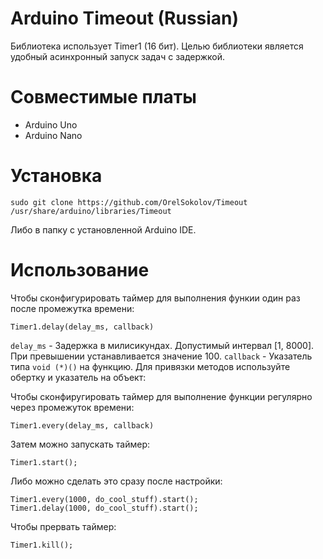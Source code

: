 Arduino Timeout (Russian)
==========================

Библиотека использует Timer1 (16 бит). Целью библиотеки является удобный асинхронный запуск задач
с задержкой.

Совместимые платы
=====================
 - Arduino Uno
 - Arduino Nano

Установка
=================
```
sudo git clone https://github.com/OrelSokolov/Timeout /usr/share/arduino/libraries/Timeout
```
Либо в папку с установленной Arduino IDE.


Использование
=================
Чтобы сконфигурировать таймер для выполнения функии один раз после промежутка времени:
```
Timer1.delay(delay_ms, callback)
```

`delay_ms` - Задержка в милисикундах. Допустимый интервал [1, 8000]. При превышении устанавливается значение 100.
`callback` - Указатель типа `void (*)()` на функцию. Для привязки методов используйте обертку и указатель на объект:

Чтобы сконфиругировать таймер для выполнение функции регулярно через промежуток времени:
```
Timer1.every(delay_ms, callback)
```

Затем можно запускать таймер:
```
Timer1.start();
```

Либо можно сделать это сразу после настройки:
```
Timer1.every(1000, do_cool_stuff).start();
Timer1.delay(1000, do_cool_stuff).start();
```

Чтобы прервать таймер:
```
Timer1.kill();
```

